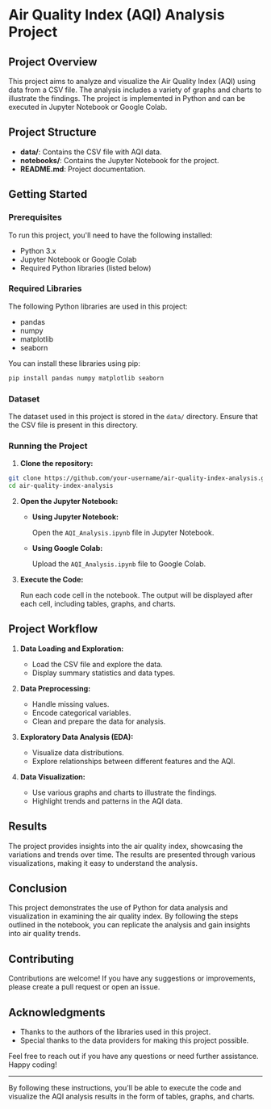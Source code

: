# Air Quality Index (AQI) Analysis Project

## Project Overview

This project aims to analyze and visualize the Air Quality Index (AQI) using data from a CSV file. The analysis includes a variety of graphs and charts to illustrate the findings. The project is implemented in Python and can be executed in Jupyter Notebook or Google Colab.

## Project Structure

- **data/**: Contains the CSV file with AQI data.
- **notebooks/**: Contains the Jupyter Notebook for the project.
- **README.md**: Project documentation.

## Getting Started

### Prerequisites

To run this project, you'll need to have the following installed:

- Python 3.x
- Jupyter Notebook or Google Colab
- Required Python libraries (listed below)

### Required Libraries

The following Python libraries are used in this project:

- pandas
- numpy
- matplotlib
- seaborn

You can install these libraries using pip:

```bash
pip install pandas numpy matplotlib seaborn
```

### Dataset

The dataset used in this project is stored in the `data/` directory. Ensure that the CSV file is present in this directory.

### Running the Project

1. **Clone the repository:**

```bash
git clone https://github.com/your-username/air-quality-index-analysis.git
cd air-quality-index-analysis
```

2. **Open the Jupyter Notebook:**

   - **Using Jupyter Notebook:**

     Open the `AQI_Analysis.ipynb` file in Jupyter Notebook.

   - **Using Google Colab:**

     Upload the `AQI_Analysis.ipynb` file to Google Colab.

3. **Execute the Code:**

   Run each code cell in the notebook. The output will be displayed after each cell, including tables, graphs, and charts.

## Project Workflow

1. **Data Loading and Exploration:**

   - Load the CSV file and explore the data.
   - Display summary statistics and data types.

2. **Data Preprocessing:**

   - Handle missing values.
   - Encode categorical variables.
   - Clean and prepare the data for analysis.

3. **Exploratory Data Analysis (EDA):**

   - Visualize data distributions.
   - Explore relationships between different features and the AQI.

4. **Data Visualization:**

   - Use various graphs and charts to illustrate the findings.
   - Highlight trends and patterns in the AQI data.

## Results

The project provides insights into the air quality index, showcasing the variations and trends over time. The results are presented through various visualizations, making it easy to understand the analysis.

## Conclusion

This project demonstrates the use of Python for data analysis and visualization in examining the air quality index. By following the steps outlined in the notebook, you can replicate the analysis and gain insights into air quality trends.

## Contributing

Contributions are welcome! If you have any suggestions or improvements, please create a pull request or open an issue.

## Acknowledgments

- Thanks to the authors of the libraries used in this project.
- Special thanks to the data providers for making this project possible.

Feel free to reach out if you have any questions or need further assistance. Happy coding!

---

By following these instructions, you'll be able to execute the code and visualize the AQI analysis results in the form of tables, graphs, and charts.
